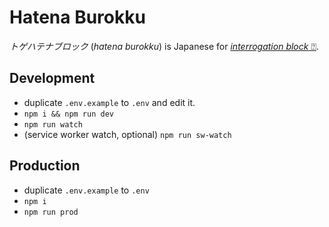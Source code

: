 # Hatena Burokku

_トゲハテナブロック_ (_hatena burokku_) is Japanese for [_interrogation block_ ⍰](https://www.mariowiki.com/%3F_Block).

## Development

- duplicate `.env.example` to `.env` and edit it.
- `npm i && npm run dev`
- `npm run watch`
- (service worker watch, optional) `npm run sw-watch`

## Production

- duplicate `.env.example` to `.env`
- `npm i`
- `npm run prod`
